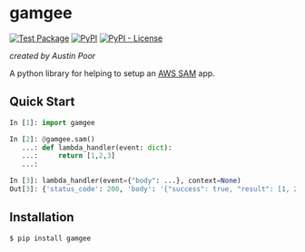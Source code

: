 # gamgee

[![Test Package](https://github.com/a-poor/gamgee/actions/workflows/test-package.yml/badge.svg?branch=main&event=push)](https://github.com/a-poor/gamgee/actions/workflows/test-package.yml)
[![PyPI](https://img.shields.io/pypi/v/gamgee)](https://pypi.org/project/gamgee)
[![PyPI - License](https://img.shields.io/pypi/l/gamgee)](https://pypi.org/project/gamgee)

_created by Austin Poor_

A python library for helping to setup an [AWS SAM](https://aws.amazon.com/serverless/sam) app.

## Quick Start

```python
In [1]: import gamgee                                                           

In [2]: @gamgee.sam() 
   ...: def lambda_handler(event: dict): 
   ...:     return [1,2,3] 
   ...:                                                                         

In [3]: lambda_handler(event={"body": ...}, context=None)                                     
Out[3]: {'status_code': 200, 'body': '{"success": true, "result": [1, 2, 3]}'}
```

## Installation

```bash
$ pip install gamgee
```


